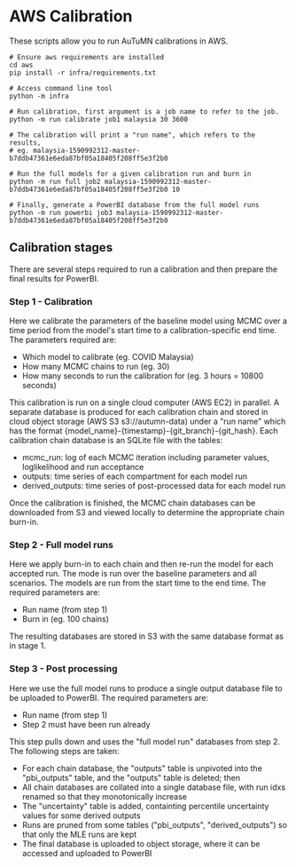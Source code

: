 # AWS Calibration

These scripts allow you to run AuTuMN calibrations in AWS.

```
# Ensure aws requirements are installed
cd aws
pip install -r infra/requirements.txt

# Access command line tool
python -m infra

# Run calibration, first argument is a job name to refer to the job.
python -m run calibrate job1 malaysia 30 3600

# The calibration will print a "run name", which refers to the results,
# eg. malaysia-1590992312-master-b7ddb47361e6eda87bf05a18405f208ff5e3f2b0

# Run the full models for a given calibration run and burn in
python -m run full job2 malaysia-1590992312-master-b7ddb47361e6eda87bf05a18405f208ff5e3f2b0 10

# Finally, generate a PowerBI database from the full model runs
python -m run powerbi job3 malaysia-1590992312-master-b7ddb47361e6eda87bf05a18405f208ff5e3f2b0
```

## Calibration stages

There are several steps required to run a calibration and then prepare the final results for PowerBI.

### Step 1 - Calibration

Here we calibrate the parameters of the baseline model using MCMC over a time period from the model's start time to a calibration-specific end time.
The parameters required are:

- Which model to calibrate (eg. COVID Malaysia)
- How many MCMC chains to run (eg. 30)
- How many seconds to run the calibration for (eg. 3 hours = 10800 seconds)

This calibration is run on a single cloud computer (AWS EC2) in parallel. A separate database is produced for each calibration chain and stored in
cloud object storage (AWS S3 s3://autumn-data) under a "run name" which has the format {model_name}-{timestamp}-{git_branch}-{git_hash}.
Each calibration chain database is an SQLite file with the tables:

- mcmc_run: log of each MCMC iteration including parameter values, loglikelihood and run acceptance
- outputs: time series of each compartment for each model run
- derived_outputs: time series of post-processed data for each model run

Once the calibration is finished, the MCMC chain databases can be downloaded from S3 and viewed locally to determine the appropriate chain burn-in.

### Step 2 - Full model runs

Here we apply burn-in to each chain and then re-run the model for each accepted run. The mode is run over the baseline parameters and all scenarios. The models are run from the start time to the end time. The required parameters are:

- Run name (from step 1)
- Burn in (eg. 100 chains)

The resulting databases are stored in S3 with the same database format as in stage 1.

### Step 3 - Post processing

Here we use the full model runs to produce a single output database file to be uploaded to PowerBI.
The required parameters are:

- Run name (from step 1)
- Step 2 must have been run already

This step pulls down and uses the "full model run" databases from step 2.
The following steps are taken:

- For each chain database, the "outputs" table is unpivoted into the "pbi_outputs" table, and the "outputs" table is deleted; then
- All chain databases are collated into a single database file, with run idxs renamed so that they monotonically increase
- The "uncertainty" table is added, containting percentile uncertainty values for some derived outputs
- Runs are pruned from some tables ("pbi_outputs", "derived_outputs") so that only the MLE runs are kept
- The final database is uploaded to object storage, where it can be accessed and uploaded to PowerBI

